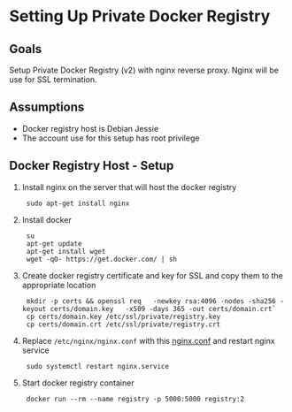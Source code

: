 # Setting Up Private Docker Registry

## Goals
Setup Private Docker Registry (v2) with nginx reverse proxy. Nginx will be use for SSL termination.

## Assumptions
* Docker registry host is Debian Jessie
* The account use for this setup has root privilege

## Docker Registry Host - Setup
1. Install nginx on the server that will host the docker registry

        sudo apt-get install nginx

2. Install docker

        su
        apt-get update
        apt-get install wget
        wget -qO- https://get.docker.com/ | sh


3. Create docker registry certificate and key for SSL and copy them to the appropriate location
  
        mkdir -p certs && openssl req   -newkey rsa:4096 -nodes -sha256 -keyout certs/domain.key   -x509 -days 365 -out certs/domain.crt`
        cp certs/domain.key /etc/ssl/private/registry.key
        cp certs/domain.crt /etc/ssl/private/registry.crt
  
4. Replace `/etc/nginx/nginx.conf` with this [nginx.conf](https://github.com/songkamongkol/doc/new/master/nginx.conf) and restart nginx service

        sudo systemctl restart nginx.service
        
5. Start docker registry container 

        docker run --rm --name registry -p 5000:5000 registry:2
